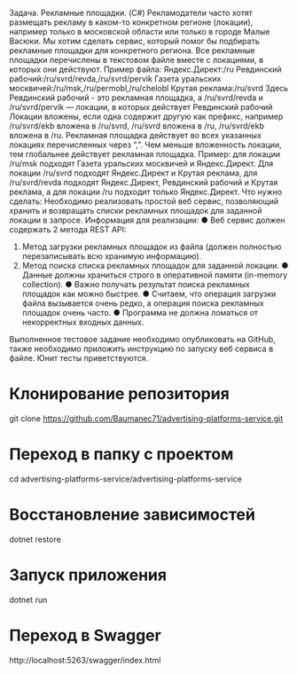 Задача. Рекламные площадки. (C#)
Рекламодатели часто хотят размещать рекламу в каком-то конкретном регионе
(локации), например только в московской области или только в городе Малые Васюки.
Мы хотим сделать сервис, который помог бы подбирать рекламные площадки для
конкретного региона.
Все рекламные площадки перечислены в текстовом файле вместе с локациями, в
которых они действуют.
Пример файла:
Яндекс.Директ:/ru
Ревдинский рабочий:/ru/svrd/revda,/ru/svrd/pervik
Газета уральских москвичей:/ru/msk,/ru/permobl,/ru/chelobl
Крутая реклама:/ru/svrd
Здесь Ревдинский рабочий - это рекламная площадка, a /ru/svrd/revda и
/ru/svrd/pervik — локации, в которых действует Ревдинский рабочий
Локации вложены, если одна содержит другую как префикс, например /ru/svrd/ekb
вложена в /ru/svrd, /ru/svrd вложена в /ru, /ru/svrd/ekb вложена в /ru.
Рекламная площадка действует во всех указанных локациях перечисленных через “,”.
Чем меньше вложенность локации, тем глобальнее действует рекламная площадка.
Пример: для локации /ru/msk подходят Газета уральских москвичей и Яндекс.Директ.
Для локации /ru/svrd подходят Яндекс.Директ и Крутая реклама, для /ru/svrd/revda
подходят Яндекс.Директ, Ревдинский рабочий и Крутая реклама, а для локации /ru
подходит только Яндекс.Директ.
Что нужно сделать:
Необходимо реализовать простой веб сервис, позволяющий хранить и возвращать
списки рекламных площадок для заданной локации в запросе.
Информация для реализации:
● Веб сервис должен содержать 2 метода REST API:

1. Метод загрузки рекламных площадок из файла (должен полностью
перезаписывать всю хранимую информацию).
2. Метод поиска списка рекламных площадок для заданной локации.
● Данные должны храниться строго в оперативной памяти (in-memory collection).
● Важно получать результат поиска рекламных площадок как можно быстрее.
● Считаем, что операция загрузки файла вызывается очень редко, а операция
поиска рекламных площадок очень часто.
● Программа не должна ломаться от некорректных входных данных.

Выполненное тестовое задание необходимо опубликовать на GitHub, также необходимо
приложить инструкцию по запуску веб сервиса в файле. Юнит тесты приветствуются.

# Клонирование репозитория
git clone https://github.com/Baumanec71/advertising-platforms-service.git

# Переход в папку с проектом
cd advertising-platforms-service/advertising-platforms-service

# Восстановление зависимостей
dotnet restore

# Запуск приложения
dotnet run

# Переход в Swagger
http://localhost:5263/swagger/index.html
